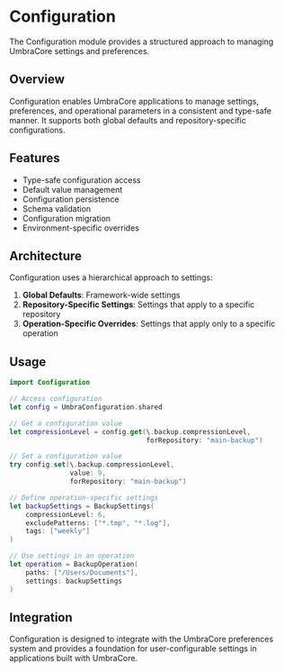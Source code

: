 # Configuration

The Configuration module provides a structured approach to managing UmbraCore settings and preferences.

## Overview

Configuration enables UmbraCore applications to manage settings, preferences, and operational parameters in a consistent and type-safe manner. It supports both global defaults and repository-specific configurations.

## Features

- Type-safe configuration access
- Default value management
- Configuration persistence
- Schema validation
- Configuration migration
- Environment-specific overrides

## Architecture

Configuration uses a hierarchical approach to settings:

1. **Global Defaults**: Framework-wide settings
2. **Repository-Specific Settings**: Settings that apply to a specific repository
3. **Operation-Specific Overrides**: Settings that apply only to a specific operation

## Usage

```swift
import Configuration

// Access configuration
let config = UmbraConfiguration.shared

// Get a configuration value
let compressionLevel = config.get(\.backup.compressionLevel, 
                                  forRepository: "main-backup")

// Set a configuration value
try config.set(\.backup.compressionLevel, 
               value: 9, 
               forRepository: "main-backup")

// Define operation-specific settings
let backupSettings = BackupSettings(
    compressionLevel: 6,
    excludePatterns: ["*.tmp", "*.log"],
    tags: ["weekly"]
)

// Use settings in an operation
let operation = BackupOperation(
    paths: ["/Users/Documents"],
    settings: backupSettings
)
```

## Integration

Configuration is designed to integrate with the UmbraCore preferences system and provides a foundation for user-configurable settings in applications built with UmbraCore.
